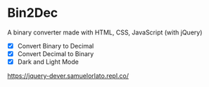 # Bin2Dec
A binary converter made with HTML, CSS, JavaScript (with jQuery)

- [x] Convert Binary to Decimal
- [x] Convert Decimal to Binary
- [x] Dark and Light Mode

https://jquery-dever.samuelorlato.repl.co/

